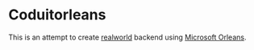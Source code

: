 # Coduitorleans

This is an attempt to create [realworld](https://github.com/gothinkster/realworld) backend using [Microsoft Orleans](https://dotnet.github.io/orleans/).

